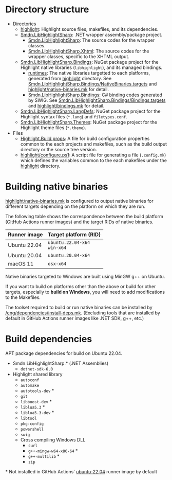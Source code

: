 # Directory structure
- Directories
  - [highlight](./highlight/): Highlight source files, makefiles, and its dependencies.
  - [Smdn.LibHighlightSharp](./Smdn.LibHighlightSharp/): .NET wrapper assembly/package project.
    - [Smdn.LibHighlightSharp](./Smdn.LibHighlightSharp/Smdn.LibHighlightSharp/): The source codes for the wrapper classes.
    - [Smdn.LibHighlightSharp.Xhtml](./Smdn.LibHighlightSharp/Smdn.LibHighlightSharp.Xhtml/): The source codes for the wrapper classes, specific to the XHTML output.
  - [Smdn.LibHighlightSharp.Bindings](./Smdn.LibHighlightSharp.Bindings/): NuGet package project for the Highlight native libraries (`libhighlight`), and its managed bindings.
    - [runtimes](./Smdn.LibHighlightSharp.Bindings/runtimes/): The native libraries targetted to each platforms, generated from [highlight](./highlight/) directory. See [Smdn.LibHighlightSharp.Bindings/NativeBinaries.targets](./Smdn.LibHighlightSharp.Bindings/NativeBinaries.targets) and [highlight/native-binaries.mk](./highlight/native-binaries.mk) for detail.
    - [Smdn.LibHighlightSharp.Bindings](./Smdn.LibHighlightSharp.Bindings/Smdn.LibHighlightSharp.Bindings/): C# binding codes generated by SWIG. See [Smdn.LibHighlightSharp.Bindings/Bindings.targets](./Smdn.LibHighlightSharp.Bindings/Bindings.targets) and [highlight/bindings.mk](./highlight/bindings.mk) for detail.
  - [Smdn.LibHighlightSharp.LangDefs](./Smdn.LibHighlightSharp.LangDefs/): NuGet package project for the Highlight syntax files (`*.lang`) and `filetypes.conf`.
  - [Smdn.LibHighlightSharp.Themes](./Smdn.LibHighlightSharp.Themes/): NuGet package project for the Highlight theme files (`*.theme`).
- Files
  - [Highlight.Build.props](./Highlight.Build.props): A file for build configuration properties common to the each projects and makefiles, such as the build output directory or the source tree version.
  - [highlight/configure.ps1](./highlight/configure.ps1): A script file for generating a file (`.config.mk`) which defines the variables common to the each makefiles under the [highlight](./highlight/) directory.

# Building native binaries
[highlight/native-binaries.mk](./highlight/native-binaries.mk) is configured to output native binaries for different targets depending on the platform on which they are run.

The following table shows the correspondence between the build platform (GitHub Actions runner images) and the target RIDs of native binaries.

|Runner image|Target platform (RID)|
|-|-|
|Ubuntu 22.04|`ubuntu.22.04-x64`<br/>`win-x64`|
|Ubuntu 20.04|`ubuntu.20.04-x64`|
|macOS 11|`osx-x64`|

Native binaries targeted to Windows are built using MinGW g++ on Ubuntu.

If you want to build on platforms other than the above or build for other targets, especially to **build on Windows**, you will need to add modifications to the Makefiles.

The toolset required to build or run native binaries can be installed by [/eng/dependencies/install-deps.mk](../eng/dependencies/install-deps.mk). (Excluding tools that are installed by default in GitHub Actions runner images like .NET SDK, g++, etc.)

# Build dependencies
APT package dependencies for build on Ubuntu 22.04.

- Smdn.LibHighlightSharp.* (.NET Assemblies)
  - `dotnet-sdk-6.0`
- Highlight shared library
  - `autoconf`
  - `automake`
  - `autotools-dev` *
  - `git`
  - `libboost-dev` *
  - `liblua5.3` *
  - `liblua5.3-dev` *
  - `libtool`
  - `pkg-config`
  - `powershell`
  - `swig`
  - Cross compiling Windows DLL
    - `curl`
    - `g++-mingw-w64-x86-64` *
    - `g++-multilib` *
    - `zip`

\* Not installed in GitHub Actions' [ubuntu-22.04](https://github.com/actions/runner-images/blob/main/images/linux/Ubuntu2204-Readme.md) runner image by default

